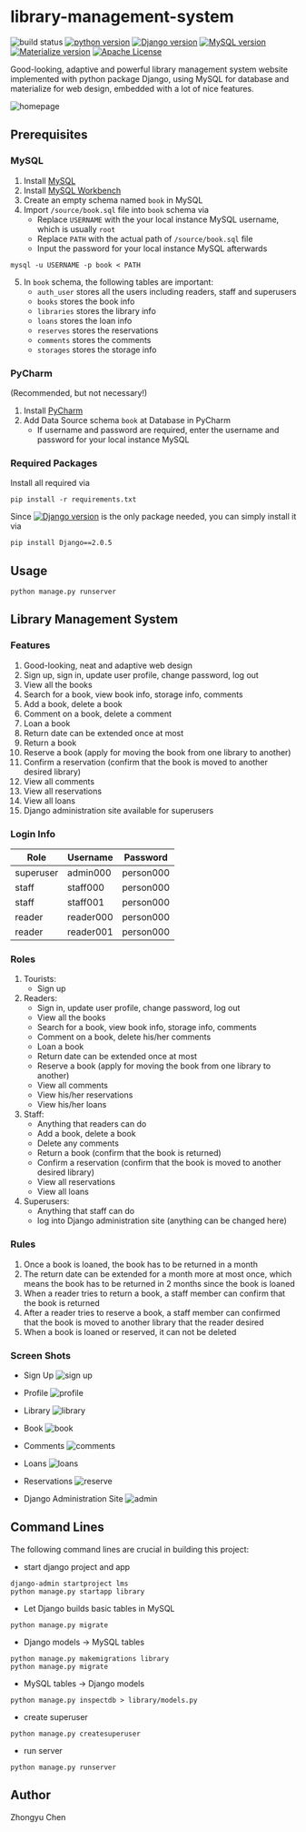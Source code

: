# library-management-system

![build status](https://img.shields.io/badge/build-passing-green.svg)
[![python version](https://img.shields.io/badge/python-3.6.5-fbb4ae.svg)](https://python.org)
[![Django version](https://img.shields.io/badge/Django-2.0.5-b3cde3.svg)](https://www.djangoproject.com/)
[![MySQL version](https://img.shields.io/badge/MySQL-5.9.7-ccebc5.svg)](https://www.mysql.com/)
[![Materialize version](https://img.shields.io/badge/Materialize-1.0.0-decbe4.svg)](https://materializecss.com/)
[![Apache License](https://img.shields.io/badge/license-Apache2.0-fed9a6.svg)](http://www.apache.org/licenses/)

Good-looking, adaptive and powerful library management system website implemented with python package Django, using MySQL for database and materialize for web design, embedded with a lot of nice features.

![homepage](/source/pic/homepage.jpg)

## Prerequisites

### MySQL

1. Install [MySQL](https://dev.mysql.com/downloads/mysql/)
2. Install [MySQL Workbench](https://dev.mysql.com/downloads/workbench/) 
3. Create an empty schema named `book` in MySQL
4. Import `/source/book.sql` file into `book` schema via
    * Replace `USERNAME` with the your local instance MySQL username, which is usually `root`
    * Replace `PATH` with the actual path of `/source/book.sql` file
    * Input the password for your local instance MySQL afterwards

```commandline
mysql -u USERNAME -p book < PATH
```

5. In `book` schema, the following tables are important:
   * `auth_user` stores all the users including readers, staff and superusers 
   * `books` stores the book info
   * `libraries` stores the library info
   * `loans` stores the loan info
   * `reserves` stores the reservations
   * `comments` stores the comments
   * `storages` stores the storage info

### PyCharm

(Recommended, but not necessary!)

1. Install [PyCharm](https://www.jetbrains.com/pycharm/)
2. Add Data Source schema `book` at Database in PyCharm
    * If username and password are required, enter the username and password for your local instance MySQL

### Required Packages

Install all required via
```commandline
pip install -r requirements.txt
```

Since [![Django version](https://img.shields.io/badge/Django-2.0.5-fc8d62.svg)](https://www.djangoproject.com/) is the only package needed, you can simply install it via
```commandline
pip install Django==2.0.5
```

## Usage

```commandline
python manage.py runserver
```

## Library Management System

### Features

1. Good-looking, neat and adaptive web design
2. Sign up, sign in, update user profile, change password, log out
3. View all the books
4. Search for a book, view book info, storage info, comments
5. Add a book, delete a book
6. Comment on a book, delete a comment
7. Loan a book
8. Return date can be extended once at most
9. Return a book
10. Reserve a book (apply for moving the book from one library to another)
11. Confirm a reservation (confirm that the book is moved to another desired library)
12. View all comments
13. View all reservations
14. View all loans
15. Django administration site available for superusers

### Login Info

| Role      | Username  | Password  |
| --------- | --------- | --------- |
| superuser | admin000  | person000 |
| staff     | staff000  | person000 |
| staff     | staff001  | person000 |
| reader    | reader000 | person000 |
| reader    | reader001 | person000 |

### Roles

1. Tourists:
    * Sign up
2. Readers:
    * Sign in, update user profile, change password, log out
    * View all the books
    * Search for a book, view book info, storage info, comments
    * Comment on a book, delete his/her comments
    * Loan a book
    * Return date can be extended once at most
    * Reserve a book (apply for moving the book from one library to another)
    * View all comments
    * View his/her reservations
    * View his/her loans
3. Staff:
    * Anything that readers can do
    * Add a book, delete a book
    * Delete any comments
    * Return a book (confirm that the book is returned)
    * Confirm a reservation (confirm that the book is moved to another desired library)
    * View all reservations
    * View all loans
4. Superusers:
    * Anything that staff can do
    * log into Django administration site (anything can be changed here)
    
### Rules

1. Once a book is loaned, the book has to be returned in a month
2. The return date can be extended for a month more at most once, which means the book has to be returned in 2 months since the book is loaned
3. When a reader tries to return a book, a staff member can confirm that the book is returned
4. After a reader tries to reserve a book, a staff member can confirmed that the book is moved to another library that the reader desired
5. When a book is loaned or reserved, it can not be deleted

### Screen Shots

* Sign Up
![sign up](/source/pic/signup.jpg)

* Profile
![profile](/source/pic/profile.jpg)

* Library
![library](/source/pic/library.jpg)

* Book
![book](/source/pic/book.jpg)

* Comments
![comments](/source/pic/comments.jpg)

* Loans
![loans](/source/pic/loans.jpg)

* Reservations
![reserve](/source/pic/reserve.jpg)

* Django Administration Site
![admin](/source/pic/admin.jpg)

## Command Lines

The following command lines are crucial in building this project:

* start django project and app
```commandline
django-admin startproject lms
python manage.py startapp library
```

* Let Django builds basic tables in MySQL
```commandline
python manage.py migrate
```

* Django models -> MySQL tables
```commandline
python manage.py makemigrations library
python manage.py migrate
```

* MySQL tables -> Django models
```commandline
python manage.py inspectdb > library/models.py
```

* create superuser
```commandline
python manage.py createsuperuser
```

* run server
```commandline
python manage.py runserver
```

## Author

Zhongyu Chen
